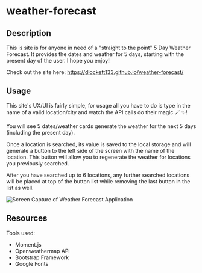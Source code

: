 # weather-forecast

## Description

This is site is for anyone in need of a "straight to the point" 5 Day Weather Forecast. It provides the dates and weather for 5 days, starting with the present day of the user.
I hope you enjoy!

Check out the site here: https://dlockett133.github.io/weather-forecast/

## Usage

This site's UX/UI is fairly simple, for usage all you have to do is type in the name of a valid location/city and watch the API calls do their magic 🪄 ✨!

You will see 5 dates/weather cards generate the weather for the next 5 days (including the present day).

Once a location is searched, its value is saved to the local storage and will generate a button to the left side of the screen with the name of the location. This button will allow you to regenerate the weather for locations you previously searched.

After you have searched up to 6 locations, any further searched locations will be placed at top of the button list while removing the last button in the list as well.

![Screen Capture of Weather Forecast Application](./Assets/images/weather-forecast-screen-capture.gif)

## Resources

Tools used:

- Moment.js
- Openweathermap API
- Bootstrap Framework
- Google Fonts
